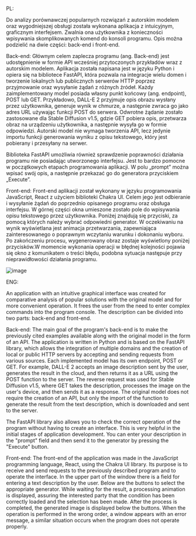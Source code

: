 PL:

Do analizy porównawczej popularnych rozwiązań z autorskim modelem oraz wygodniejszej obsługi została wykonana aplikacja z intuicyjnym, graficznym interfejsem. Zwalnia ona użytkownika z konieczności wpisywania skomplikowanych komend do konsoli programu. Opis można podzielić na dwie części: back-end i front-end.

Back-end:
Głównym celem zaplecza programu (ang. Back-end) jest udostępnienie w formie API wcześniej przytoczonych przykładów wraz z autorskim modelem. Aplikacja została napisana jest w języku Python i opiera się na bibliotece FastAPI, która pozwala na integracje wielu domen i tworzenie lokalnych lub publicznych serwerów HTTP poprzez przyjmowanie oraz wysyłanie żądań z różnych źródeł. Każdy zaimplementowany model posiada własny punkt końcowy (ang. endpoint), POST lub GET. Przykładowo, DALL-E 2 przyjmuje opis obrazu wysłany przez użytkownika, generuje wynik w chmurze, a następnie zwraca go jako adres URL używając funkcji POST do serwera. Odwrotne żądanie zostało zastosowane dla Stable Diffusion v1.5, gdzie GET pobiera opis, przetwarza obraz na urządzeniu użytkownika, a następnie wysyła go w formie odpowiedzi. Autorski model nie wymaga tworzenia API, lecz jedynie importu funkcji generowania wyniku z opisu tekstowego, który jest pobierany i przesyłany na serwer.

Biblioteka FastAPI umożliwia również sprawdzenie poprawności działania programu nie posiadając utworzonego interfejsu. Jest to bardzo pomocne w początkowych etapach programowania aplikacji. W polu „prompt” można wpisać swój opis, a następnie przekazać go do generatora przyciskiem „Execute”. 

Front-end:
Front-end aplikacji został wykonany w języku programowania JavaScript, React z użyciem biblioteki Chakra UI. Celem jego jest odbieranie i wysyłanie żądań do poprzednio opisanego programu oraz obsługa interfejsu. 
W górnej części okna umieszone zostało pole do wpisywania opisu tekstowego przez użytkownika. Poniżej znajdują się przyciski, za pomocą których należy wybrać odpowiedni generator. W oczekiwaniu na wynik wyświetlana jest animacja przetwarzania, zapewniająca zainteresowanego o poprawnym wczytaniu warunku i dokonaniu wyboru. Po zakończeniu procesu, wygenerowany obraz zostaje wyświetlony poniżej przycisków.W momencie wykonania operacji w błędnej kolejności pojawia się okno z komunikatem o treści błędu, podobna sytuacja następuje przy nieprawidłowości działania programu. 


![image](https://github.com/user-attachments/assets/71b0e7b7-7745-4533-8990-3496bb187a49)


ENG:

An application with an intuitive graphical interface was created for comparative analysis of popular solutions with the original model and for more convenient operation. It frees the user from the need to enter complex commands into the program console. The description can be divided into two parts: back-end and front-end.

Back-end:
The main goal of the program's back-end is to make the previously cited examples available along with the original model in the form of an API. The application is written in Python and is based on the FastAPI library, which allows the integration of multiple domains and the creation of local or public HTTP servers by accepting and sending requests from various sources. Each implemented model has its own endpoint, POST or GET. For example, DALL-E 2 accepts an image description sent by the user, generates the result in the cloud, and then returns it as a URL using the POST function to the server. The reverse request was used for Stable Diffusion v1.5, where GET takes the description, processes the image on the user's device, and then sends it as a response. The original model does not require the creation of an API, but only the import of the function to generate the result from the text description, which is downloaded and sent to the server.

The FastAPI library also allows you to check the correct operation of the program without having to create an interface. This is very helpful in the initial stages of application development. You can enter your description in the "prompt" field and then send it to the generator by pressing the "Execute" button.

Front-end:
The front-end of the application was made in the JavaScript programming language, React, using the Chakra UI library. Its purpose is to receive and send requests to the previously described program and to operate the interface.
In the upper part of the window there is a field for entering a text description by the user. Below are the buttons to select the appropriate generator. While waiting for the result, a processing animation is displayed, assuring the interested party that the condition has been correctly loaded and the selection has been made. After the process is completed, the generated image is displayed below the buttons. When the operation is performed in the wrong order, a window appears with an error message, a similar situation occurs when the program does not operate properly.

